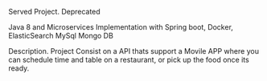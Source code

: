 Served Project. 
Deprecated 

Java 8 and Microservices Implementation with Spring boot, Docker, ElasticSearch MySql Mongo DB

Description.
Project Consist on a API thats support a Movile APP where you can schedule time and table on a restaurant, or pick up the food once its ready.
